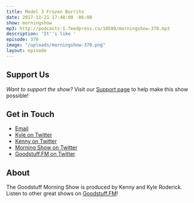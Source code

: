 ```yaml
---
title: Model 3 Frozen Burrito
date: 2017-11-21 17:48:00 -06:00
show: morningshow
mp3: http://podcasts-1.feedpress.co/10588/morningshow-370.mp3
description: 'It''s like '
episode: 370
image: "/uploads/morningshow-370.png"
layout: episode
---
```




## Support Us
*Want to support the show?* Visit our [Support page](https://goodstuff.fm/support) to help make this show possible!

## Get in Touch
* [Email](mailto:kyle@goodstuff.fm)
* [Kyle on Twitter](http://twitter.com/dogburps)
* [Kenny on Twitter](http://twitter.com/pizzarobotics)
* [Morning Show on Twitter](http://twitter.com/morningshowam)
* [Goodstuff.FM on Twitter](http://twitter.com/goodstufffm)

## About
The Goodstuff Morning Show is produced by Kenny and Kyle Roderick. Listen to other great shows on [Goodstuff.FM](http://goodstuff.fm/shows)!